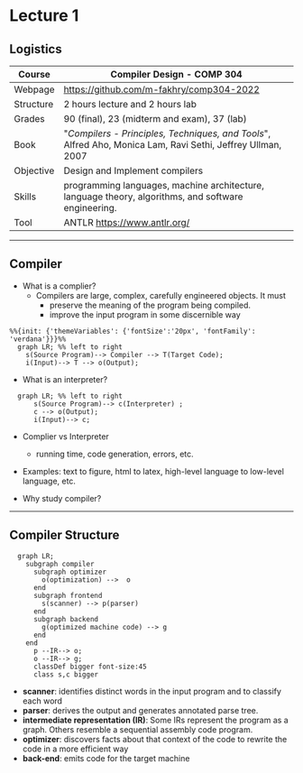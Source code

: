 # Lecture 1

## Logistics

Course | Compiler Design - COMP 304
---|----
Webpage| https://github.com/m-fakhry/comp304-2022
Structure | 2 hours lecture and 2 hours lab
Grades | 90 (final), 23 (midterm and exam), 37 (lab)
Book | "_Compilers - Principles, Techniques, and Tools_", Alfred Aho, Monica Lam, Ravi Sethi, Jeffrey Ullman, 2007
Objective | Design and Implement compilers
Skills | programming languages, machine architecture, language theory, algorithms, and software engineering.
Tool |  ANTLR https://www.antlr.org/

---

## Compiler

- What is a complier?
  - Compilers are large, complex, carefully engineered objects. It must
    - preserve the meaning of the program being compiled.
    - improve the input program in some discernible way

```mermaid
%%{init: {'themeVariables': {'fontSize':'20px', 'fontFamily': 'verdana'}}}%%
  graph LR; %% left to right
    s(Source Program)--> Compiler --> T(Target Code);
    i(Input)--> T --> o(Output);
```

- What is an interpreter?

```mermaid
  graph LR; %% left to right
      s(Source Program)--> c(Interpreter) ;
      c --> o(Output);
      i(Input)--> c;
```

- Complier vs Interpreter
    - running time, code generation, errors, etc.

- Examples: text to figure, html to latex, high-level language to low-level language, etc.

- Why study compiler?

---

## Compiler Structure

```mermaid
  graph LR;
    subgraph compiler
      subgraph optimizer
        o(optimization) -->  o
      end
      subgraph frontend
        s(scanner) --> p(parser)
      end
      subgraph backend
        g(optimized machine code) --> g
      end
    end
      p --IR--> o;
      o --IR--> g;
      classDef bigger font-size:45
      class s,c bigger
```

- **scanner**: identifies distinct words
in the input program and to classify each word
- **parser**: derives the output and generates annotated parse tree.
- **intermediate representation (IR)**: Some IRs represent the program as a graph. Others resemble a sequential assembly code program.
- **optimizer**: discovers facts about that context of the code to rewrite the code in a more efficient way
- **back-end**: emits code for the target machine
